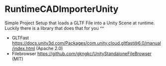 # RuntimeCADImporterUnity
Simple Project Setup that loads a GLTF File into a Unity Scene at runtime.
Luckily there is a library that does that for you ^^
 * GLTFast https://docs.unity3d.com/Packages/com.unity.cloud.gltfast@6.0/manual/index.html (Apache 2.0)
 * Filebrowser https://github.com/gkngkc/UnityStandaloneFileBrowser (MIT)
